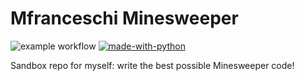 # Mfranceschi Minesweeper

![example workflow](https://github.com/mfranceschi/Mfran-Minesweeper/actions/workflows/My_CI/badge.svg)
[![made-with-python](https://img.shields.io/badge/Made%20with-Python-1f425f.svg)](https://www.python.org)

Sandbox repo for myself: write the best possible Minesweeper code!
